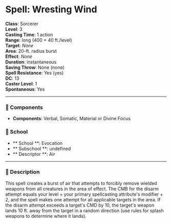 
# Spell: Wresting Wind
**Class**: Sorcerer  
**Level**: 3  
**Casting Time**: 1 action  
**Range**: long (400 + 40 ft./level)  
**Target**: _None_  
**Area**: 20-ft. radius burst  
**Effect**: _None_  
**Duration**: instantaneous  
**Saving Throw**: None (none)  
**Spell Resistance**: Yes (yes)  
**DC**: 13  
**Caster Level**: 1  
**Spontaneous**: Yes

---

### 🔮 Components
- **Components**: Verbal, Somatic, Material or Divine Focus

### 🏫 School
- ** School **: Evocation
- ** Subschool **: undefined
- ** Descriptor **: Air
---

### 📜 Description
This spell creates a burst of air that attempts to forcibly remove wielded weapons from all creatures in the area of effect. The CMB for the disarm attempt equals your level + your primary spellcasting attribute's modifier + 2, and the spell makes one attempt for all applicable targets in the area. If the disarm attempt exceeds a target's CMD by 10, the target's weapon lands 10 ft. away from the target in a random direction (use rules for splash weapons to determine where it lands).
